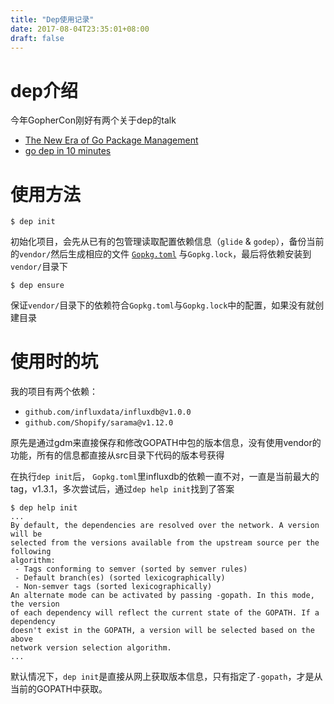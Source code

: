 ```yaml
---
title: "Dep使用记录"
date: 2017-08-04T23:35:01+08:00
draft: false
---
```


#   dep介绍

今年GopherCon刚好有两个关于dep的talk

-   [The New Era of Go Package Management](https://www.youtube.com/watch?v=5LtMb090AZI&list=PL2ntRZ1ySWBdD9bru6IR-_WXUgJqvrtx9&index=18)
-   [go dep in 10 minutes](https://www.youtube.com/watch?v=eZwR8qr2BfI&list=PL2ntRZ1ySWBfhRZj3BDOrKdHzoafHsKHU&index=16)

# 使用方法

```shell
$ dep init
```

初始化项目，会先从已有的包管理读取配置依赖信息（`glide` & `godep`），备份当前的`vendor/`然后生成相应的文件 [`Gopkg.toml`](https://github.com/golang/dep/blob/master/docs/Gopkg.toml.md) 与`Gopkg.lock`，最后将依赖安装到`vendor/`目录下

```shell
$ dep ensure
```

保证`vendor/`目录下的依赖符合`Gopkg.toml`与`Gopkg.lock`中的配置，如果没有就创建目录

#   使用时的坑

我的项目有两个依赖：  

-   `github.com/influxdata/influxdb@v1.0.0`    
-   `github.com/Shopify/sarama@v1.12.0`   

原先是通过gdm来直接保存和修改GOPATH中包的版本信息，没有使用vendor的功能，所有的信息都直接从src目录下代码的版本号获得

在执行`dep init`后， `Gopkg.toml`里influxdb的依赖一直不对，一直是当前最大的tag，v1.3.1，多次尝试后，通过`dep help init`找到了答案

```
$ dep help init
...
By default, the dependencies are resolved over the network. A version will be
selected from the versions available from the upstream source per the following
algorithm:
 - Tags conforming to semver (sorted by semver rules)
 - Default branch(es) (sorted lexicographically)
 - Non-semver tags (sorted lexicographically)
An alternate mode can be activated by passing -gopath. In this mode, the version
of each dependency will reflect the current state of the GOPATH. If a dependency
doesn't exist in the GOPATH, a version will be selected based on the above
network version selection algorithm.
...
```

默认情况下，`dep init`是直接从网上获取版本信息，只有指定了`-gopath`，才是从当前的GOPATH中获取。